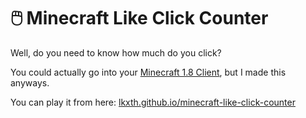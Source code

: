 # 🖱️ Minecraft Like Click Counter

Well, do you need to know how much do you click?

You could actually go into your [Minecraft 1.8 Client](https://www.lunarclient.com/), but I made this anyways.

You can play it from here: [lkxth.github.io/minecraft-like-click-counter](https://lkxth.github.io/minecraft-like-click-counter/)